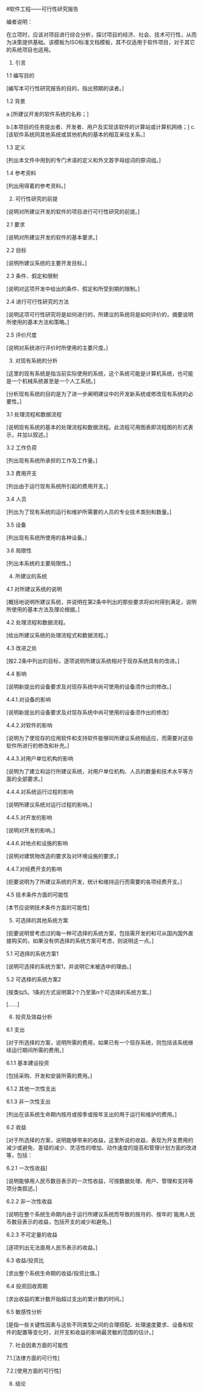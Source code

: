 #软件工程——可行性研究报告

编者说明：

在立项时，应该对项目进行综合分析，探讨项目的经济、社会、技术可行性，从而为决策提供基础。该模板为ISO标准文档模板，其不仅适用于软件项目，对于其它的系统项目也适用。

1. 引言

1.1 编写目的

[编写本可行性研究报告的目的，指出预期的读者。]

1.2 背景

a.[所建议开发的软件系统的名称；]

b.[本项目的任务提出者、开发者、用户及实现该软件的计算站或计算机网络；] c.[该软件系统同其他系统或其他机构的基本的相互来往关系。]

1.3 定义

[列出本文件中用到的专门术语的定义和外文首字母组词的原词组。]

1.4 参考资料

[列出用得着的参考资料。]

2. 可行性研究的前提

[说明对所建议开发的软件的项目进行可行性研究的前提。]

2.1 要求

[说明对所建议开发的软件的基本要求。]

2.2 目标

[说明所建议系统的主要开发目标。]

2.3 条件、假定和限制

[说明对这项开发中给出的条件、假定和所受到期的限制。]

2.4 进行可行性研究的方法

[说明这项可行性研究将是如何进行的，所建议的系统将是如何评价的，摘要说明所使用的基本方法和策略。]

2.5 评价尺度

[说明对系统进行评价时所使用的主要尺度。]

3. 对现有系统的分析

[这里的现有系统是指当前实际使用的系统，这个系统可能是计算机系统，也可能是一个机械系统甚至是一个人工系统。]

[分析现有系统的目的是为了进一步阐明建议中的开发新系统或修改现有系统的必要性。]

3.1 处理流程和数据流程

[说明现有系统的基本的处理流程和数据流程。此流程可用图表即流程图的形式表示，并加以叙述。]

3.2 工作负荷

[列出现有系统所承担的工作及工作量。]

3.3 费用开支

[列出由于运行现有系统所引起的费用开支。]

3.4 人员

[列出为了现有系统的运行和维护所需要的人员的专业技术类别和数量。]

3.5 设备

[列出现有系统所使用的各种设备。]

3.6 局限性

[列出本系统的主要局限性。]

4. 所建议的系统

4.1 对所建议系统的说明

[概括地说明所建议系统，并说明在第2条中列出的那些要求将如何得到满足，说明所使用的基本方法及理论根据。]

4.2 处理流程和数据流程。

[给出所建议系统的处理流程式和数据流程。]

4.3 改进之处

[按2.2条中列出的目标，逐项说明所建议系统相对于现存系统具有的改进。]

4.4 影响

[说明新提出的设备要求及对现存系统中尚可使用的设备须作出的修改。]

4.4.1.对设备的影响

[说明新提出的设备要求及对现存系统中尚可使用的设备须作出的修改]

4.4.2.对软件的影响

[说明为了使现存的应用软件和支持软件能够同所建议系统相适应，而需要对这些软件所进行的修改和补充。]

4.4.3.对用户单位机构的影响

[说明为了建立和运行所建议系统，对用户单位机构、人员的数量和技术水平等方面的全部要求。]

4.4.4.对系统运行过程的影响

[说明所建议系统对运行过程的影响。]

4.4.5.对开发的影响

[说明对开发的影响。]

4.4.6.对地点和设施的影响

[说明对建筑物改造的要求及对环境设施的要求。]

4.4.7.对经费开支的影响

[扼要说明为了所建议系统的开发，统计和维持运行而需要的各项经费开支。]

4.5 技术条件方面的可能性

[本节应说明技术条件方面的可能性]

5. 可选择的其他系统方案

[扼要说明曾考虑过的每一种可选择的系统方案，包括需开发的和可从国内国外直接购买的，如果没有供选择的系统方案可考虑，则说明这一点。]

5.1 可选择的系统方案1

[说明可选择的系统方案1，并说明它末被选中的理由。]

5.2 可选择的系统方案2

[按类似5。1条的方式说明第2个乃至第n个可选择的系统方案。]

[……]

6. 投资及效益分析

6.1 支出

[对于所选择的方案，说明所需的费用，如果已有一个现存系统，则包括该系统继续运行期间所需的费用。]

6.1.1 基本建设投资

[包括采购、开发和安装所需的费用。]

6.1.2 其他一次性支出

6.1.3 非一次性支出

[列出在该系统生命期内按月或按季或按年支出的用于运行和维护的费用。]

6.2 收益

[对于所选择的方案，说明能够带来的收益，这里所说的收益，表现为开支费用的减少或避免、差错的减少、灵活性的增加、动作速度的提高和管理计划方面的改进等，包括：

6.2.1 一次性收益]

[说明能够用人民币数目表示的一次性收益，可按数据处理、用户、管理和支持等项分类叙述。]

6.2.2 非一次性收益

[说明在整个系统生命期内由于运行所建议系统而导致的按月的、按年的`能用人民币数目表示的收益，包括开支的减少和避免。]

6.2.3 不可定量的收益

[逐项列出无法直用人民币表示的收益。]

6.3 收益/投资比

[求出整个系统生命期的收益/投资比值。]

6.4 投资回收周期

[求出收益的累计数开始超过支出的累计数的时间。]

6.5 敏感性分析

[是指一些关键性因素与这些不同类型之间的合理搭配、处理速度要求、设备和软件的配置等变化时，对开支和收益的影响最灵敏的范围的估计。]

7. 社会因素方面的可能性

7.1.[法律方面的可行性]

7.2.[使用方面的可行性]

8. 结论
